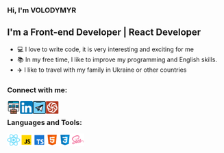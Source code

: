 ### Hi, I'm VOLODYMYR

## I'm a Front-end Developer | React Developer
- :computer: I love to write code, it is very interesting and exciting for me
- :books: In my free time, I like to improve my programming and English skills.
- :airplane: I like to travel with my family in Ukraine or other countries

### Connect with me:

[<img align="left" width="30px" src="./images/portfolio.png" alt="my portfolio"/>][website]
[<img align="left" width="30px" src="./images/linkedin.png" alt="linkedIn"/>][linkedIn]
[<img align="left" width="30px" src="./images/telegram.png" alt="telegram"/>][telegram]
[<img align="left" width="30px" src="./images/codewars.svg" alt="codewars"/>][codeWars]


<br/>

### Languages and Tools:

<img align="left" width="30px" src="./images/react.png" alt="react"/>
<img align="left" width="30px" src="./images/js.png" alt="javascript"/>
<img align="left" width="30px" src="./images/typescript.png" alt="typescript"/>
<img align="left" width="30px" src="./images/html.png" alt="html"/>
<img align="left" width="30px" src="./images/css.png" alt="css"/>
<img align="left" width="30px" src="./images/sass.png" alt="sass"/>


[website]: https://nikitin-dev.vercel.app/
[linkedIn]: https://linkedin.com/in/volodymyrnikitin
[codeWars]: https://www.codewars.com/users/Naytin
[telegram]: https://t.me/Naytin_77

